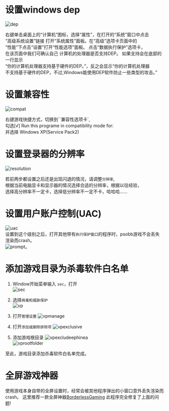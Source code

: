 # 设置windows dep

![dep](./static/img/windows%20dep.jpg)  

右键单击桌面上的“计算机”图标，选择“属性”，在打开的“系统”窗口中点击  
“高级系统设置”链接  打开“系统属性”面板。在“高级”选项卡页面中的  
“性能”下点击“设置”打开“性能选项”面板。  点击“数据执行保护”选项卡，  
在该页面中我们可确认自己  计算机的处理器是否支持DEP。  如果支持会在底部的一行显示    
“你的计算机处理器支持基于硬件的DEP。”，反之会显示“你的计算机处理器  
不支持基于硬件的DEP，不过,Windows能使用DEP软件防止一些类型的攻击。”

# 设置兼容性

![compat](./static/img/compat.png)

右键游戏快捷方式，切换到``兼容性选项卡`,  
勾选\[√\] Run this programe in compatibility mode for:  
并选择 Windows XP(Service Pack2)


# 设置登录器的分辨率
![resolution](./static/img/resolution.png)

若前两步都设置之后还是出现闪退的情况，请调整`分辨率`,  
根据当前电脑显卡和显示器的情况选择合适的分辨率，根据以往经验，  
选择高分辨率不一定卡，选择低分辨率不一定不卡，哈哈哈......

# 设置用户账户控制(UAC)
![uac](./static/img/uac.jpg)  
设置到这个级别之后，打开其他带有`执行保护窗口`的程序时，psobb游戏不会丢失渲染而crash。  
![prompt](./static/img/prompt.png)。

# 添加游戏目录为杀毒软件**白名单**

1. Window开始菜单输入 `sec`，打开  
![sec](./static/img/sec.png)  

2. 选择`病毒和威胁保护`  
![vp](./static/img/vp.png) 
 
3. 打开`管理设置`
![vpmanage](./static/img/vpmanage.png)  

4. 打开`添加或删除排除项`
![vpexclusive](./static/img/vpexclusive.png)  

5. 添加游戏根目录
![vpexcludeephinea](./static/img/vpexcludeephinea.png)  
![vprootfolder](./static/img/vprootfolder.png)  

至此，游戏目录添加杀毒软件白名单完成。


# 全屏游戏神器
使用游戏本身自带的全屏设置时，经常会被其他程序弹出的小窗口意外丢失渲染而crash。
这里推荐一款全屏神器[BorderlessGaming](https://github.com/Codeusa/Borderless-Gaming/releases/download/9.5.6/BorderlessGaming9.5.6_admin_setup.exe)
此程序完全修复了上面的问题!



